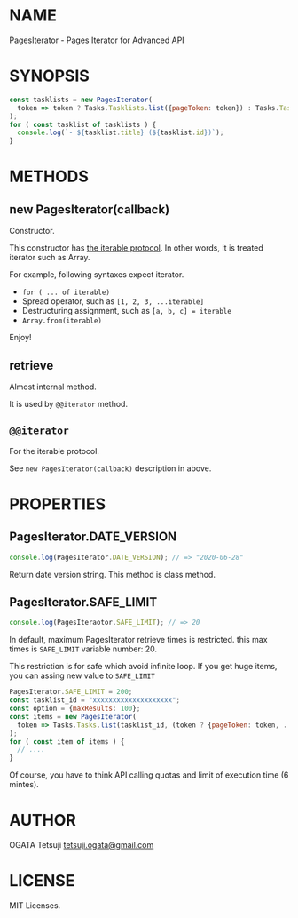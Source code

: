 # NAME

PagesIterator - Pages Iterator for Advanced API

# SYNOPSIS

```js
const tasklists = new PagesIterator(
  token => token ? Tasks.Tasklists.list({pageToken: token}) : Tasks.Tasklists.list()
);
for ( const tasklist of tasklists ) {
  console.log(`- ${tasklist.title} (${tasklist.id})`);
}
```

# METHODS

## new PagesIterator(callback)

Constructor.

This constructor has [the iterable protocol](https://developer.mozilla.org/en-US/docs/Web/JavaScript/Reference/Iteration_protocols).
In other words, It is treated iterator such as Array.

For example, following syntaxes expect iterator.

- `for ( ... of iterable)`
- Spread operator, such as `[1, 2, 3, ...iterable]`
- Destructuring assignment, such as `[a, b, c] = iterable`
- `Array.from(iterable)`

Enjoy!

## retrieve

Almost internal method.

It is used by `@@iterator` method.

## `@@iterator`

For the iterable protocol.

See `new PagesIterator(callback)` description in above.

# PROPERTIES

## PagesIterator.DATE_VERSION

```js
console.log(PagesIterator.DATE_VERSION); // => "2020-06-28"
```

Return date version string. This method is class method.

## PagesIterator.SAFE_LIMIT

```js
console.log(PagesIteraotor.SAFE_LIMIT); // => 20
```

In default, maximum PagesIterator retrieve times is restricted.
this max times is `SAFE_LIMIT` variable number: 20.

This restriction is for safe which avoid infinite loop.
If you get huge items, you can assing new value to `SAFE_LIMIT`

```js
PagesIterator.SAFE_LIMIT = 200;
const tasklist_id = "xxxxxxxxxxxxxxxxxxxx";
const option = {maxResults: 100};
const items = new PagesIterator(
  token => Tasks.Tasks.list(tasklist_id, (token ? {pageToken: token, ...option} : option))
);
for ( const item of items ) {
  // ....
}
```

Of course, you have to think API calling quotas
and limit of execution time (6 mintes).

# AUTHOR

OGATA Tetsuji <tetsuji.ogata@gmail.com>

# LICENSE

MIT Licenses.
